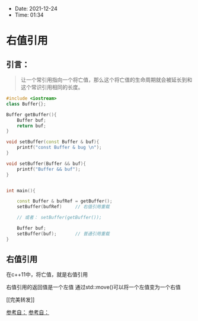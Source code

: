 


- Date: 2021-12-24
- Time:  01:34

# 右值引用

## 引言：
>让一个常引用指向一个将亡值，那么这个将亡值的生命周期就会被延长到和这个常识引用相同的长度。

```c++
#include <iostream>
class Buffer{};

Buffer getBuffer(){
	Buffer buf;
	return buf;
}

void setBuffer(const Buffer & buf){
	printf("const Buffer & bug \n");
}

void setBuffer(Buffer && buf){
	printf("Buffer && buf");
}


int main(){

	const Buffer & bufRef = getBuffer();
	setBuffer(bufRef)     // 右值引用重载

	// 或者： setBuffer(getBuffer());

	Buffer buf;
	setBuffer(buf);       // 普通引用重载
}
```


## 右值引用

在c++11中，将亡值，就是右值引用

右值引用的返回值是一个左值
通过std::move()可以将一个左值变为一个右值


[[完美转发]]


[参考自：](https://www.bilibili.com/video/BV1Vq4y1K7ut/?spm_id_from=333.788.recommend_more_video.1)
[参考自：](https://www.bilibili.com/video/BV1aE411c7eY/?spm_id_from=autoNext)
